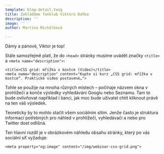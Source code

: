 ```yaml
---
template: blog-detail.twig
title: Zakládáme fanklub Viktora Daňka
description: ''
image: ''
author: Martina Michálková

---
```

Dámy a pánové, Viktor je top!

Stále samozřejmě platí, že do `<head>` stránky musíme uvádět značky `<title>` a `<meta name="description">`:

    <title>CSS grid: mřížka v kostce (Video)</title>
    <meta name="description" content="Kupte si kurz „CSS grid: mřížka v kostce“. Praktické video postavené…">

Tohle se použije na mnoha různých místech – počínaje názvem okna v prohlížeči a konče výsledky vyhledávání Googlu nebo Seznamu. Tam to bude ovlivňovat například i šanci, jak moc bude uživatel chtít kliknout právě na ten váš výsledek.

Teoreticky by to mohlo stačit všem sociálním sítím. Jenže často je struktura informací potřebných pro náhled v prohlížeči, vyhledávači a nebo pro Twitter dost odlišná.

Ten hlavní rozdíl je v obrázkovém náhledu obsahu stránky, který po vás sociální síť vyžaduje:

    <meta property="og:image" content="/img/webinar-css-grid.png">